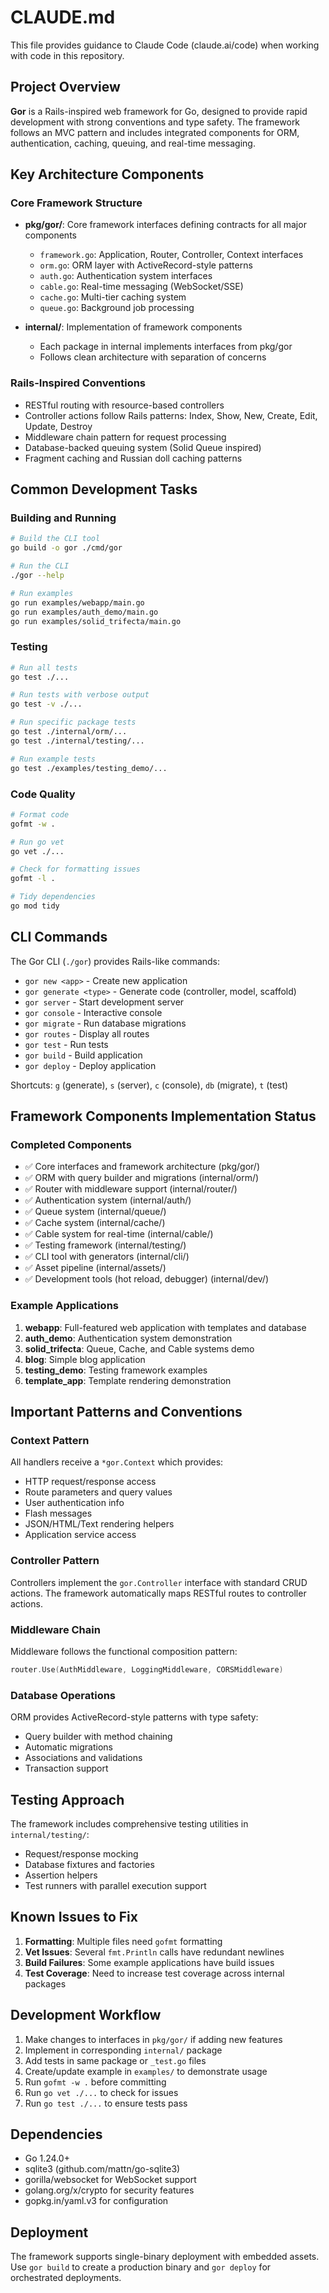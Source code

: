 # CLAUDE.md

This file provides guidance to Claude Code (claude.ai/code) when working with code in this repository.

## Project Overview

**Gor** is a Rails-inspired web framework for Go, designed to provide rapid development with strong conventions and type safety. The framework follows an MVC pattern and includes integrated components for ORM, authentication, caching, queuing, and real-time messaging.

## Key Architecture Components

### Core Framework Structure

- **pkg/gor/**: Core framework interfaces defining contracts for all major components
  - `framework.go`: Application, Router, Controller, Context interfaces
  - `orm.go`: ORM layer with ActiveRecord-style patterns
  - `auth.go`: Authentication system interfaces
  - `cable.go`: Real-time messaging (WebSocket/SSE)
  - `cache.go`: Multi-tier caching system
  - `queue.go`: Background job processing

- **internal/**: Implementation of framework components
  - Each package in internal implements interfaces from pkg/gor
  - Follows clean architecture with separation of concerns

### Rails-Inspired Conventions

- RESTful routing with resource-based controllers
- Controller actions follow Rails patterns: Index, Show, New, Create, Edit, Update, Destroy
- Middleware chain pattern for request processing
- Database-backed queuing system (Solid Queue inspired)
- Fragment caching and Russian doll caching patterns

## Common Development Tasks

### Building and Running

```bash
# Build the CLI tool
go build -o gor ./cmd/gor

# Run the CLI
./gor --help

# Run examples
go run examples/webapp/main.go
go run examples/auth_demo/main.go
go run examples/solid_trifecta/main.go
```

### Testing

```bash
# Run all tests
go test ./...

# Run tests with verbose output
go test -v ./...

# Run specific package tests
go test ./internal/orm/...
go test ./internal/testing/...

# Run example tests
go test ./examples/testing_demo/...
```

### Code Quality

```bash
# Format code
gofmt -w .

# Run go vet
go vet ./...

# Check for formatting issues
gofmt -l .

# Tidy dependencies
go mod tidy
```

## CLI Commands

The Gor CLI (`./gor`) provides Rails-like commands:

- `gor new <app>` - Create new application
- `gor generate <type>` - Generate code (controller, model, scaffold)
- `gor server` - Start development server
- `gor console` - Interactive console
- `gor migrate` - Run database migrations
- `gor routes` - Display all routes
- `gor test` - Run tests
- `gor build` - Build application
- `gor deploy` - Deploy application

Shortcuts: `g` (generate), `s` (server), `c` (console), `db` (migrate), `t` (test)

## Framework Components Implementation Status

### Completed Components

- ✅ Core interfaces and framework architecture (pkg/gor/)
- ✅ ORM with query builder and migrations (internal/orm/)
- ✅ Router with middleware support (internal/router/)
- ✅ Authentication system (internal/auth/)
- ✅ Queue system (internal/queue/)
- ✅ Cache system (internal/cache/)
- ✅ Cable system for real-time (internal/cable/)
- ✅ Testing framework (internal/testing/)
- ✅ CLI tool with generators (internal/cli/)
- ✅ Asset pipeline (internal/assets/)
- ✅ Development tools (hot reload, debugger) (internal/dev/)

### Example Applications

1. **webapp**: Full-featured web application with templates and database
2. **auth_demo**: Authentication system demonstration
3. **solid_trifecta**: Queue, Cache, and Cable systems demo
4. **blog**: Simple blog application
5. **testing_demo**: Testing framework examples
6. **template_app**: Template rendering demonstration

## Important Patterns and Conventions

### Context Pattern

All handlers receive a `*gor.Context` which provides:

- HTTP request/response access
- Route parameters and query values
- User authentication info
- Flash messages
- JSON/HTML/Text rendering helpers
- Application service access

### Controller Pattern

Controllers implement the `gor.Controller` interface with standard CRUD actions. The framework automatically maps RESTful routes to controller actions.

### Middleware Chain

Middleware follows the functional composition pattern:

```go
router.Use(AuthMiddleware, LoggingMiddleware, CORSMiddleware)
```

### Database Operations

ORM provides ActiveRecord-style patterns with type safety:

- Query builder with method chaining
- Automatic migrations
- Associations and validations
- Transaction support

## Testing Approach

The framework includes comprehensive testing utilities in `internal/testing/`:

- Request/response mocking
- Database fixtures and factories
- Assertion helpers
- Test runners with parallel execution support

## Known Issues to Fix

1. **Formatting**: Multiple files need `gofmt` formatting
2. **Vet Issues**: Several `fmt.Println` calls have redundant newlines
3. **Build Failures**: Some example applications have build issues
4. **Test Coverage**: Need to increase test coverage across internal packages

## Development Workflow

1. Make changes to interfaces in `pkg/gor/` if adding new features
2. Implement in corresponding `internal/` package
3. Add tests in same package or `_test.go` files
4. Create/update example in `examples/` to demonstrate usage
5. Run `gofmt -w .` before committing
6. Run `go vet ./...` to check for issues
7. Run `go test ./...` to ensure tests pass

## Dependencies

- Go 1.24.0+
- sqlite3 (github.com/mattn/go-sqlite3)
- gorilla/websocket for WebSocket support
- golang.org/x/crypto for security features
- gopkg.in/yaml.v3 for configuration

## Deployment

The framework supports single-binary deployment with embedded assets. Use `gor build` to create a production binary and `gor deploy` for orchestrated deployments.
